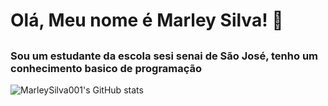 # Olá, Meu nome é Marley Silva! 🐲
##
### Sou um estudante da escola sesi senai de São José, tenho um conhecimento basico de programação
![MarleySilva001's GitHub stats](https://github-readme-stats.vercel.app/api?username=MarleySilva001&show_icons=true&theme=tokyonight)


